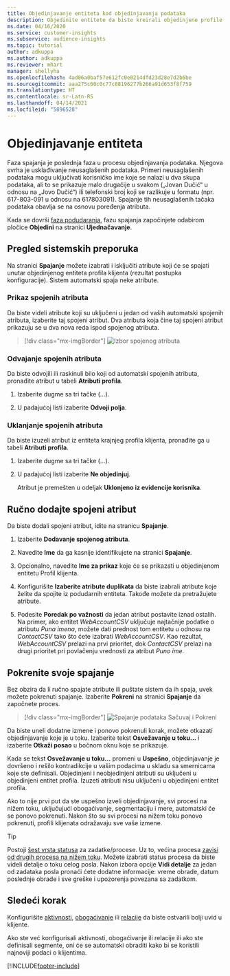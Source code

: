 ```yaml
---
title: Objedinjavanje entiteta kod objedinjavanja podataka
description: Objedinite entitete da biste kreirali objedinjene profile klijenata.
ms.date: 04/16/2020
ms.service: customer-insights
ms.subservice: audience-insights
ms.topic: tutorial
author: adkuppa
ms.author: adkuppa
ms.reviewer: mhart
manager: shellyha
ms.openlocfilehash: 4ad06a0baf57e612fc0e0214dfd23d28e7d2b6be
ms.sourcegitcommit: aaa275c60c0c77c88196277b266a91d653f8f759
ms.translationtype: HT
ms.contentlocale: sr-Latn-RS
ms.lasthandoff: 04/14/2021
ms.locfileid: "5896528"
---
```

# <a name="merge-entities"></a>Objedinjavanje entiteta

Faza spajanja je poslednja faza u procesu objedinjavanja podataka. Njegova svrha je usklađivanje neusaglašenih podataka. Primeri neusaglašenih podataka mogu uključivati korisničko ime koje se nalazi u dva skupa podataka, ali to se prikazuje malo drugačije u svakom („Jovan Dučić“ u odnosu na „Jovo Dučić“) ili telefonski broj koji se razlikuje u formatu (npr. 617-803-091 u odnosu na 617803091). Spajanje tih neusaglašenih tačaka podataka obavlja se na osnovu poređenja atributa.

Kada se dovrši [faza podudaranja](match-entities.md), fazu spajanja započinjete odabirom pločice **Objedini** na stranici **Ujednačavanje**.

## <a name="review-system-recommendations"></a>Pregled sistemskih preporuka

Na stranici **Spajanje** možete izabrati i isključiti atribute koji će se spajati unutar objedinjenog entiteta profila klijenta (rezultat postupka konfiguracije). Sistem automatski spaja neke atribute.

### <a name="view-merged-attributes"></a>Prikaz spojenih atributa

Da biste videli atribute koji su uključeni u jedan od vaših automatski spojenih atributa, izaberite taj spojeni atribut. Dva atributa koja čine taj spojeni atribut prikazuju se u dva nova reda ispod spojenog atributa.

> [!div class="mx-imgBorder"]
> ![Izbor spojenog atributa](media/configure-data-merge-profile-attributes.png "Izbor spojenog atributa")

### <a name="separate-merged-attributes"></a>Odvajanje spojenih atributa

Da biste odvojili ili raskinuli bilo koji od automatski spojenih atributa, pronađite atribut u tabeli **Atributi profila**.

1. Izaberite dugme sa tri tačke (...).
  
2. U padajućoj listi izaberite **Odvoji polja**.

### <a name="remove-merged-attributes"></a>Uklanjanje spojenih atributa

Da biste izuzeli atribut iz entiteta krajnjeg profila klijenta, pronađite ga u tabeli **Atributi profila**.

1. Izaberite dugme sa tri tačke (...).
  
2. U padajućoj listi izaberite **Ne objedinjuj**.

   Atribut je premešten u odeljak **Uklonjeno iz evidencije korisnika**.

## <a name="manually-add-a-merged-attribute"></a>Ručno dodajte spojeni atribut

Da biste dodali spojeni atribut, idite na stranicu **Spajanje**.

1. Izaberite **Dodavanje spojenog atributa**.

2. Navedite **Ime** da ga kasnije identifikujete na stranici **Spajanje**.

3. Opcionalno, navedite **Ime za prikaz** koje će se prikazati u objedinjenom entitetu Profil klijenta.

4. Konfigurišite **Izaberite atribute duplikata** da biste izabrali atribute koje želite da spojite iz podudarnih entiteta. Takođe možete da pretražujete atribute.

5. Podesite **Poredak po važnosti** da jedan atribut postavite iznad ostalih. Na primer, ako entitet *WebAccountCSV* uključuje najtačnije podatke o atributu *Puna imena*, možete dati prednost tom entitetu u odnosu na *ContactCSV* tako što ćete izabrati *WebAccountCSV*. Kao rezultat, *WebAccountCSV* prelazi na prvi prioritet, dok *ContactCSV* prelazi na drugi prioritet pri povlačenju vrednosti za atribut *Puno ime*.

## <a name="run-your-merge"></a>Pokrenite svoje spajanje

Bez obzira da li ručno spajate atribute ili puštate sistem da ih spaja, uvek možete pokrenuti spajanje. Izaberite **Pokreni** na stranici **Spajanje** da započnete proces.

> [!div class="mx-imgBorder"]
> ![Spajanje podataka Sačuvaj i Pokreni](media/configure-data-merge-save-run.png "Spajanje podataka Sačuvaj i Pokreni")

Da biste uneli dodatne izmene i ponovo pokrenuli korak, možete otkazati objedinjavanje koje je u toku. Izaberite tekst **Osvežavanje u toku...** i izaberite **Otkaži posao** u bočnom oknu koje se prikazuje.

Kada se tekst **Osvežavanje u toku...** promeni u **Uspešno**, objedinjavanje je dovršeno i rešilo kontradikcije u vašim podacima u skladu sa smernicama koje ste definisali. Objedinjeni i neobjedinjeni atributi su uključeni u objedinjeni entitet profila. Izuzeti atributi nisu uključeni u objedinjeni entitet profila.

Ako to nije prvi put da ste uspešno izveli objedinjavanje, svi procesi na nižem toku, uključujući obogaćivanje, segmentaciju i mere, automatski će se ponovo pokrenuti. Nakon što su svi procesi na nižem toku ponovo pokrenuti, profili klijenata odražavaju sve vaše izmene.

> [!TIP]
> Postoji [šest vrsta statusa](system.md#status-types) za zadatke/procese. Uz to, većina procesa [zavisi od drugih procesa na nižem toku](system.md#refresh-policies). Možete izabrati status procesa da biste videli detalje o toku celog posla. Nakon izbora opcije **Vidi detalje** za jedan od zadataka posla pronaći ćete dodatne informacije: vreme obrade, datum poslednje obrade i sve greške i upozorenja povezana sa zadatkom.

## <a name="next-step"></a>Sledeći korak

Konfigurišite [aktivnosti](activities.md), [obogaćivanje](enrichment-hub.md) ili [relacije](relationships.md) da biste ostvarili bolji uvid u klijente.

Ako ste već konfigurisali aktivnosti, obogaćivanje ili relacije ili ako ste definisali segmente, oni će se automatski obraditi kako bi se koristili najnoviji podaci o klijentima.




[!INCLUDE[footer-include](../includes/footer-banner.md)]
